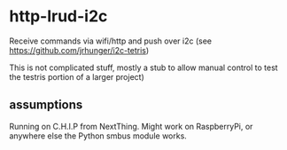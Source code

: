 # http-lrud-i2c
Receive commands via wifi/http and push over i2c
(see https://github.com/jrhunger/i2c-tetris)

This is not complicated stuff, mostly a stub to allow manual control to test the testris portion of a larger project)

## assumptions
Running on C.H.I.P from NextThing.  Might work on RaspberryPi, or anywhere else the Python smbus module works.

